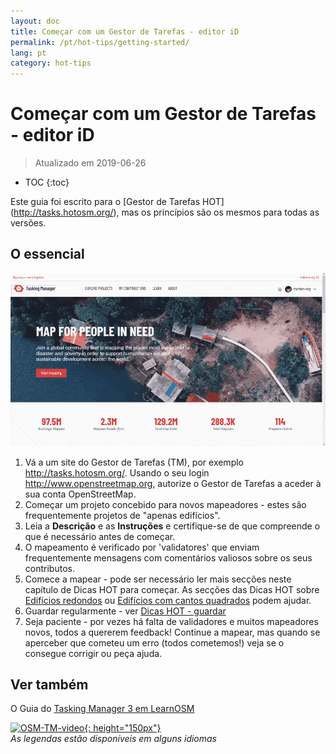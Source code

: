```yaml
---
layout: doc
title: Começar com um Gestor de Tarefas - editor iD
permalink: /pt/hot-tips/getting-started/
lang: pt
category: hot-tips
---
```


Começar com um Gestor de Tarefas - editor iD
============

> Atualizado em 2019-06-26  

- TOC
{:toc}

Este guia foi escrito para o [Gestor de Tarefas HOT] (http://tasks.hotosm.org/), mas os princípios são os mesmos para todas as versões.  

O essencial
--------------

![TM Start][]


1. Vá a um site do Gestor de Tarefas (TM), por exemplo <http://tasks.hotosm.org/>. Usando o seu login <http://www.openstreetmap.org>, autorize o Gestor de Tarefas a aceder à sua conta OpenStreetMap.  
2. Começar um projeto concebido para novos mapeadores - estes são frequentemente projetos de "apenas edifícios".  
3. Leia a **Descrição** e as **Instruções** e certifique-se de que compreende o que é necessário antes de começar. 
4. O mapeamento é verificado por 'validatores' que enviam frequentemente mensagens com comentários valiosos sobre os seus contributos.  
5. Comece a mapear - pode ser necessário ler mais secções neste capítulo de Dicas HOT para começar. As secções das Dicas HOT sobre [Edifícios redondos](/pt/hot-tips/tracing-round-buildings/) ou [Edifícios com cantos quadrados](/pt/hot-tips/tracing-retangular-buildings/) podem ajudar.  
6.  Guardar regularmente - ver [Dicas HOT - guardar](/pt/hot-tips/saving/)  
7. Seja paciente - por vezes há falta de validadores e muitos mapeadores novos, todos a quererem feedback! Continue a mapear, mas quando se aperceber que cometeu um erro (todos cometemos!) veja se o consegue corrigir ou peça ajuda.  



Ver também  
---------

O Guia do [Tasking Manager 3 em LearnOSM](/pt/coordination/tasking-manager3/)  

[![OSM-TM-video]{: height="150px"}](https://www.youtube.com/watch?v=_feTGQXLf_M&list=PLb9506_-6FMHZ3nwn9heri3xjQKrSq1hN&index=9 "Humanitarian OpenStreetMap Team - Vídeos tutoriais do Gestor de Tarefas")  
*As legendas estão disponíveis em alguns idiomas*  


[TM Start]:/images/hot-tips/tm_start.gif "Tasking Manager selecting a square and loading into the iD editor"
[keymon]:/images/hot-tips/keymon.png
[OSM-TM-video]: /images/hot-tips/OSM-TM-video.png "Humanitarian OpenStreetMap Team - Tasking Manager Tutorial Videos"